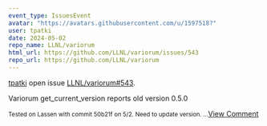 ```yaml
---
event_type: IssuesEvent
avatar: "https://avatars.githubusercontent.com/u/1597518?"
user: tpatki
date: 2024-05-02
repo_name: LLNL/variorum
html_url: https://github.com/LLNL/variorum/issues/543
repo_url: https://github.com/LLNL/variorum
---
```


<a href='https://github.com/tpatki' target='_blank'>tpatki</a> open issue <a href='https://github.com/LLNL/variorum/issues/543' target='_blank'>LLNL/variorum#543</a>.

<p>Variorum get_current_version reports old version 0.5.0</p><small>Tested on Lassen with commit 50b21f on 5/2. Need to update version....</small><a href='https://github.com/LLNL/variorum/issues/543' target='_blank'>View Comment</a>
